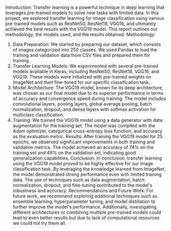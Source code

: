Introduction: Transfer learning is a powerful technique in deep learning that
leverages pre-trained models to solve new tasks with limited data. In this project,
we explored transfer learning for image classification using various pre-trained
models such as ResNet50, ResNet18, VGG16, and ultimately achieved the best
results with the VGG19 model. This report outlines our methodology, the models
used, and the results obtained.
Methodology:
1. Data Preparation: We started by preparing our dataset, which consists of
images categorized into 250 classes. We used Pandas to load the training
and validation data from CSV files and prepared them for training.
2. Transfer Learning Models: We experimented with several pre-trained
models available in Keras, including ResNet50, ResNet18, VGG16, and VGG19.
These models were initialized with pre-trained weights on ImageNet and
then fine-tuned for our specific classification task.
3. Model Architecture: The VGG19 model, known for its deep architecture,
was chosen as our final model due to its superior performance in terms of
accuracy and convergence speed during training. The model includes
convolutional layers, pooling layers, global average pooling, batch
normalization, dropout, and dense layers with softmax activation for multiclass classification.
4. Training: We trained the VGG19 model using a data generator with data
augmentation for the training set. The model was compiled with the Adam
optimizer, categorical cross-entropy loss function, and accuracy as the
evaluation metric.
Results: After training the VGG19 model for 25 epochs, we observed significant
improvements in both training and validation metrics. The model achieved an
accuracy of 74% on the training set and 49% on the validation set, indicating good
generalization capabilities.
Conclusion: In conclusion, transfer learning using the VGG19 model proved to be
highly effective for our image classification task. By leveraging the knowledge
learned from ImageNet, the model demonstrated strong performance even with
limited training data. The use of techniques such as data augmentation, batch
normalization, dropout, and fine-tuning contributed to the model's robustness and
accuracy.
Recommendations and Future Work: For future work, we recommend exploring
additional techniques such as ensemble learning, hyperparameter tuning, and
model distillation to further improve the model's performance. Additionally,
investigating different architectures or combining multiple pre-trained models
could lead to even better results but due to lack of computational resources we
could not try them all. 
